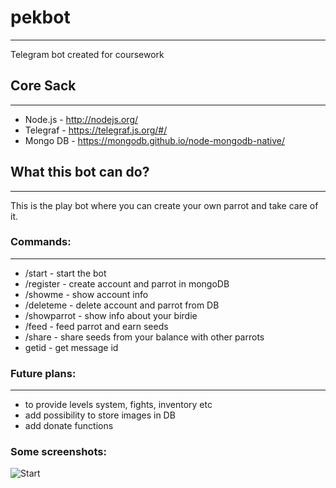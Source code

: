 # pekbot
---
Telegram bot created for coursework
## Core Sack
---
- Node.js - http://nodejs.org/
- Telegraf - https://telegraf.js.org/#/
- Mongo DB - https://mongodb.github.io/node-mongodb-native/
## What this bot can do?
---
This is the play bot where you can create your own parrot and take care of it.
### Commands:
---
- /start - start the bot
- /register - create account and parrot in mongoDB 
- /showme - show account info
- /deleteme - delete account and parrot from DB
- /showparrot - show info about your birdie
- /feed - feed parrot and earn seeds
- /share - share seeds from your balance with other parrots
- getid - get message id

### Future plans:
---
- to provide levels system, fights, inventory etc
- add possibility to store images in DB
- add donate functions
### Some screenshots:
![Start](/screenshors/photo_2022-01-09_19-34-20.jpg "start")
